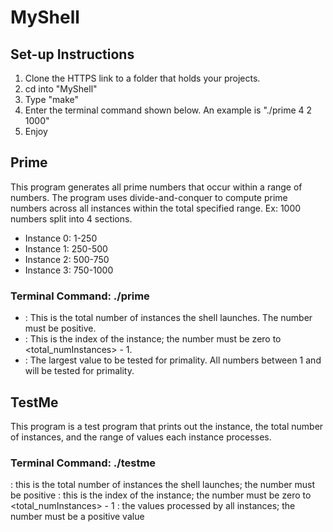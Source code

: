 # **MyShell**

## Set-up Instructions

1. Clone the HTTPS link to a folder that holds your projects.
2. cd into "MyShell"
3. Type "make"
4. Enter the terminal command shown below. An example is "./prime 4 2 1000"
5. Enjoy

## **Prime**

This program generates all prime numbers that occur within a range of numbers.
The program uses divide-and-conquer to compute prime numbers across all instances within the total specified range.
Ex: 1000 numbers split into 4 sections. 
  - Instance 0: 1-250
  - Instance 1: 250-500 
  - Instance 2: 500-750
  - Instance 3: 750-1000

### **Terminal Command:** ./prime <totalNumInstances> <index> <upperValue>

- **<totalNumInstance>**: This is the total number of instances the shell launches. The number must be positive.
- **<index>**: This is the index of the instance; the number must be zero to <total_numInstances> - 1.
- **<upperValue>**: The largest value to be tested for primality. All numbers between 1 and <upperValue> will be tested for primality.

## **TestMe**

This program is a test program that prints out the instance, the total number of instances, and the range of values each instance processes.

### **Terminal Command:** ./testme <totalNumInstance> <index> <values>

<totalNumInstance>: this is the total number of instances the shell launches; the number must be positive
<index>: this is the index of the instance; the number must be zero to <total_numInstances> - 1
<value>: the values processed by all instances; the number must be a positive value

